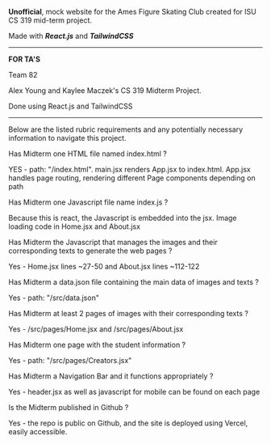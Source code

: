 **Unofficial**, mock website for the Ames Figure Skating Club created for ISU CS 319 mid-term project.

Made with **_React.js_** and **_TailwindCSS_**

<hr>

**FOR TA'S**

Team 82

Alex Young and Kaylee Maczek's CS 319 Midterm Project.

Done using React.js and TailwindCSS

<hr>

Below are the listed rubric requirements and any potentially necessary information to navigate this project.

Has Midterm one HTML file named index.html ?

YES - path: "/index.html". main.jsx renders App.jsx to index.html. App.jsx handles page routing, rendering different Page components depending on path

Has Midterm one Javascript file name index.js ?

Because this is react, the Javascript is embedded into the jsx. Image loading code in Home.jsx and About.jsx

Has Midterm the Javascript that manages the images and their corresponding texts to generate the web pages ?

Yes - Home.jsx lines ~27-50 and About.jsx lines ~112-122

Has Midterm a data.json file containing the main data of images and texts ?

Yes - path: "/src/data.json"

Has Midterm at least 2 pages of images with their corresponding texts ?

Yes - /src/pages/Home.jsx and /src/pages/About.jsx

Has Midterm one page with the student information ?

Yes - path: "/src/pages/Creators.jsx"

Has Midterm a Navigation Bar and it functions appropriately ?

Yes - header.jsx as well as javascript for mobile can be found on each page

Is the Midterm published in Github ?

Yes - the repo is public on Github, and the site is deployed using Vercel, easily accessible.
